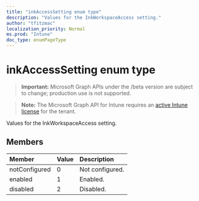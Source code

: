 ```yaml
---
title: "inkAccessSetting enum type"
description: "Values for the InkWorkspaceAccess setting."
author: "tfitzmac"
localization_priority: Normal
ms.prod: "Intune"
doc_type: enumPageType
---
```


# inkAccessSetting enum type

> **Important:** Microsoft Graph APIs under the /beta version are subject to change; production use is not supported.

> **Note:** The Microsoft Graph API for Intune requires an [active Intune license](https://go.microsoft.com/fwlink/?linkid=839381) for the tenant.

Values for the InkWorkspaceAccess setting.

## Members
|Member|Value|Description|
|:---|:---|:---|
|notConfigured|0|Not configured.|
|enabled|1|Enabled.|
|disabled|2|Disabled.|




